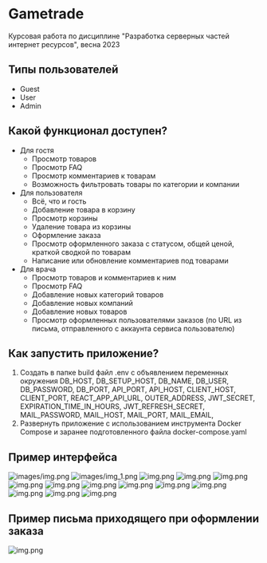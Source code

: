 # Gametrade
Курсовая работа по дисциплине "Разработка серверных частей интернет ресурсов", весна 2023

## Типы пользователей
- Guest
- User
- Admin

## Какой функционал доступен?
- Для гостя
    - Просмотр товаров
    - Просмотр FAQ
    - Просмотр комментариев к товарам
    - Возможность фильтровать товары по категории и компании
- Для пользователя
    - Всё, что и гость
    - Добавление товара в корзину
    - Просмотр корзины
    - Удаление товара из корзины
    - Оформление заказа
    - Просмотр оформленного заказа с статусом, общей ценой, краткой сводкой по товарам
    - Написание или обновление комментариев под товарами
- Для врача
    - Просмотр товаров и комментариев к ним
    - Просмотр FAQ
    - Добавление новых категорий товаров
    - Добавление новых компаний
    - Добавление новых товаров
    - Просмотр оформленных пользователями заказов (по URL из письма, отправленного с аккаунта сервиса пользователю)

## Как запустить приложение?
1) Создать в папке build файл .env с объявлением переменных окружения DB_HOST,
   DB_SETUP_HOST,
   DB_NAME,
   DB_USER,
   DB_PASSWORD,
   DB_PORT,
   API_PORT,
   API_HOST,
   CLIENT_HOST,
   CLIENT_PORT,
   REACT_APP_API_URL,
   OUTER_ADDRESS,
   JWT_SECRET,
   EXPIRATION_TIME_IN_HOURS,
   JWT_REFRESH_SECRET,
   MAIL_PASSWORD,
   MAIL_HOST,
   MAIL_PORT,
   MAIL_EMAIL,
2) Развернуть приложение с использованием инструмента Docker Compose и заранее подготовленного файла docker-compose.yaml

## Пример интерфейса
![images/img.png](images/register.png)
![images/img_1.png](images/register_2.png)
![img.png](images/shop.png)
![img.png](images/shop_category.png)
![img.png](images/shop_company.png)
![img.png](images/shop_category_and_company.png)
![img.png](images/shop_not_found.png)
![img.png](images/product_page.png)
![img.png](images/comments.png)
![img.png](images/faq.png)
![img.png](images/cart.png)
![img.png](images/checkout.png)
![img.png](images/admin.png)
![img.png](images/add_product.png)
## Пример письма приходящего при оформлении заказа
![img.png](images/mail.png)